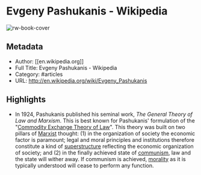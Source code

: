 # Evgeny Pashukanis - Wikipedia

![rw-book-cover](https://readwise-assets.s3.amazonaws.com/static/images/article2.74d541386bbf.png)

## Metadata
- Author: [[en.wikipedia.org]]
- Full Title: Evgeny Pashukanis - Wikipedia
- Category: #articles
- URL: http://en.wikipedia.org/wiki/Evgeny_Pashukanis

## Highlights
- In 1924, Pashukanis published his seminal work, *The General Theory of Law and Marxism*. This is best known for Pashukanis' formulation of the "[Commodity Exchange Theory of Law](/wiki/Commodity_form_theory "Commodity form theory")". This theory was built on two pillars of [Marxist](/wiki/Marxism "Marxism") thought: (1) in the organization of society the economic factor is paramount; legal and moral principles and institutions therefore constitute a kind of [superstructure](/wiki/Base_and_superstructure "Base and superstructure") reflecting the economic organization of society; and (2) in the finally achieved state of [communism](/wiki/Communism "Communism"), law and the state will wither away. If communism is achieved, [morality](/wiki/Morality "Morality") as it is typically understood will cease to perform any function.
